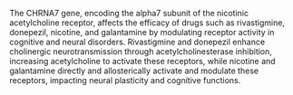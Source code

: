 The CHRNA7 gene, encoding the alpha7 subunit of the nicotinic acetylcholine receptor, affects the efficacy of drugs such as rivastigmine, donepezil, nicotine, and galantamine by modulating receptor activity in cognitive and neural disorders. Rivastigmine and donepezil enhance cholinergic neurotransmission through acetylcholinesterase inhibition, increasing acetylcholine to activate these receptors, while nicotine and galantamine directly and allosterically activate and modulate these receptors, impacting neural plasticity and cognitive functions.